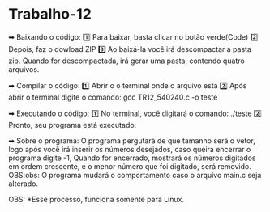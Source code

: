 # Trabalho-12

➡ Baixando o código:
  1️⃣ Para baixar, basta clicar no botão verde(Code)
  2️⃣ Depois, faz o dowload ZIP
  3️⃣ Ao baixá-la você irá descompactar a pasta zip. Quando for descompactada, irá gerar uma pasta, contendo quatro arquivos.
  
➡ Compilar o código:
  1️⃣ Abrir o o terminal onde o arquivo está
  2️⃣ Após abrir o terminal digite o comando: gcc TR12_540240.c -o teste
  
➡ Executando o código:
  1️⃣ No terminal, você digitará o comando: ./teste
  2️⃣ Pronto, seu programa está executado:
  
➡ Sobre o programa:
O programa pergutará de que tamanho será o vetor, logo após você irá inserir os números desejados, caso queira encerrar o programa digite -1, Quando for encerrado, mostrará os números digitados em ordem crescente, e o menor número que foi digitado, será removido.
OBS:obs: O programa mudará o comportamento caso o arquivo main.c seja alterado.


OBS:
*Esse processo, funciona somente para Linux.
